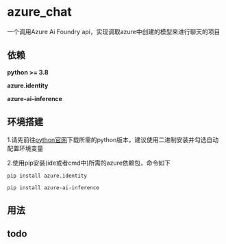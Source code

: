 # azure_chat
一个调用Azure Ai Foundry api，实现调取azure中创建的模型来进行聊天的项目
## 依赖
**python >= 3.8**

**azure.identity**

**azure-ai-inference**
## 环境搭建
1.请先前往[python官网](https://www.python.org/downloads/)下载所需的python版本，建议使用二进制安装并勾选自动配置环境变量

2.使用pip安装(ide或者cmd中)所需的azure依赖包，命令如下

`pip install azure.identity`

`pip install azure-ai-inference`
## 用法

## todo
